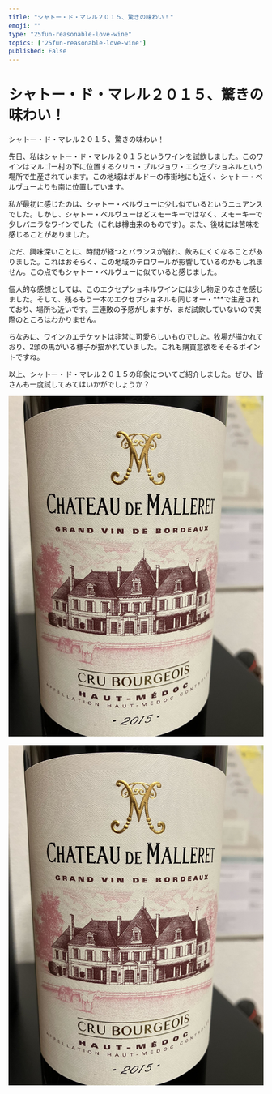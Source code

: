 ```yaml
---
title: "シャトー・ド・マレル２０１５、驚きの味わい！"
emoji: ""
type: "25fun-reasonable-love-wine"
topics: ['25fun-reasonable-love-wine']
published: False
---
```


# シャトー・ド・マレル２０１５、驚きの味わい！

シャトー・ド・マレル２０１５、驚きの味わい！

先日、私はシャトー・ド・マレル２０１５というワインを試飲しました。このワインはマルゴー村の下に位置するクリュ・ブルジョワ・エクセプショネルという場所で生産されています。この地域はボルドーの市街地にも近く、シャトー・ベルヴューよりも南に位置しています。

私が最初に感じたのは、シャトー・ベルヴューに少し似ているというニュアンスでした。しかし、シャトー・ベルヴューほどスモーキーではなく、スモーキーで少しバニラなワインでした（これは樽由来のものです）。また、後味には苦味を感じることがありました。

ただ、興味深いことに、時間が経つとバランスが崩れ、飲みにくくなることがありました。これはおそらく、この地域のテロワールが影響しているのかもしれません。この点でもシャトー・ベルヴューに似ていると感じました。

個人的な感想としては、このエクセプショネルワインには少し物足りなさを感じました。そして、残るもう一本のエクセプショネルも同じオー・***で生産されており、場所も近いです。三連敗の予感がしますが、まだ試飲していないので実際のところはわかりません。

ちなみに、ワインのエチケットは非常に可愛らしいものでした。牧場が描かれており、2頭の馬がいる様子が描かれていました。これも購買意欲をそそるポイントですね。

以上、シャトー・ド・マレル２０１５の印象についてご紹介しました。ぜひ、皆さんも一度試してみてはいかがでしょうか？


![](/images/yAyyZ09Ua3CYiQoLa40Y/qaxilWo43VEmZZSr09g7/b1f0be2e-6c8d-46f3-985f-14c6c2ed4409.jpg)

![](/images/yAyyZ09Ua3CYiQoLa40Y/qaxilWo43VEmZZSr09g7/e6b1f160-8d6c-4401-af45-1cde65b6e1c2.jpg)